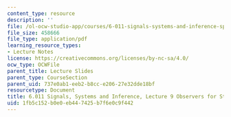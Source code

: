 ```yaml
---
content_type: resource
description: ''
file: /ol-ocw-studio-app/courses/6-011-signals-systems-and-inference-spring-2018/1fb5c152b0e0eb447425b7f6e0c9f442_MIT6_011S18lec9.pdf
file_size: 458666
file_type: application/pdf
learning_resource_types:
- Lecture Notes
license: https://creativecommons.org/licenses/by-nc-sa/4.0/
ocw_type: OCWFile
parent_title: Lecture Slides
parent_type: CourseSection
parent_uid: 737e0ab1-eeb2-b8cc-e206-27e32dde18bf
resourcetype: Document
title: 6.011 Signals, Systems and Inference, Lecture 9 Observers for State Estimation
uid: 1fb5c152-b0e0-eb44-7425-b7f6e0c9f442
---
```

